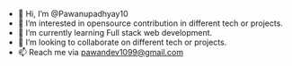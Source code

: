 - 👋 Hi, I’m @Pawanupadhyay10
- 👀 I’m interested in opensource contribution in different tech or projects.
- 🌱 I’m currently learning Full stack web development.
- 💞️ I’m looking to collaborate on different tech or projects.
- 📫 Reach me via pawandev1099@gmail.com

<!---
Pawanupadhyay10/Pawanupadhyay10 is a ✨ special ✨ repository because its `README.md` (this file) appears on your GitHub profile.
You can click the Preview link to take a look at your changes.
--->
